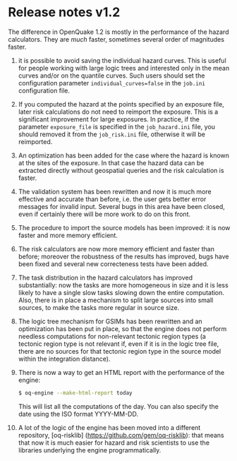 Release notes v1.2
==================

The difference in OpenQuake 1.2 is mostly in the performance of the hazard calculators.
They are *much* faster, sometimes several order of magnitudes faster. 

1. it is possible to avoid saving the individual hazard curves. This is useful for people working
   with large logic trees and interested only in the mean curves and/or on the quantile curves.
   Such users should set the configuration parameter `individual_curves=false` in the `job.ini`
   configuration file.

2. If you computed the hazard at the points specified by an exposure file, later risk calculations
   do not need to reimport the exposure. This is a significant improvement for large exposures.
   In practice, if the parameter `exposure_file` is specified in the `job_hazard.ini` file, you
   should removed it from the `job_risk.ini` file, otherwise it will be reimported.

3. An optimization has been added for the case where the hazard is known at the sites of the exposure.
   In that case the hazard data can be extracted directly without geospatial queries and the risk
   calculation is faster.

4. The validation system has been rewritten and now it is much more effective and accurate than before,
   i.e. the user gets better error messages for invalid input. Several bugs in this area have been
   closed, even if certainly there will be more work to do on this front.

5. The procedure to import the source models has been improved: it is now faster and more memory efficient.

6. The risk calculators are now more memory efficient and faster than before; moreover the robustness of
   the results has improved, bugs have been fixed and several new correcteness tests have been added.

7. The task distribution in the hazard calculators has improved substantially: now the tasks are more
   homogeneous in size and it is less likely to have a single slow tasks slowing down the
   entire computation. Also, there is in place a mechanism to split large sources into small sources,
   to make the tasks more regular in source size.

8. The logic tree mechanism for GSIMs has been rewritten and an optimization has been put in place,
   so that the engine does not perform needless computations for non-relevant tectonic region types
   (a tectonic region type is not relevant if, even if it is in the logic tree file, there are no
   sources for that tectonic region type in the source model within the integration distance).

9. There is now a way to get an HTML report with the performance of the engine:

   ```bash
   $ oq-engine --make-html-report today
   ```

   This will list all the computations of the day. You can also specify the date using the ISO format
   YYYY-MM-DD.

10. A lot of the logic of the engine has been moved into a different repository, [oq-risklib]
   (https://github.com/gem/oq-risklib): that means that now it is much easier for hazard and risk
   scientists to use the libraries underlying the engine programmatically.
